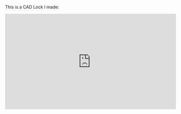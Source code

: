 This is a CAD Lock I made:

<iframe width="560" height="315" src="https://www.youtube.com/embed/auwjDxF4CQs" title="YouTube video player" frameborder="0" allow="accelerometer; autoplay; clipboard-write; encrypted-media; gyroscope; picture-in-picture" allowfullscreen></iframe>
